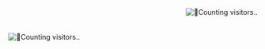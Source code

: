 <img align='right' alt='🔄️Counting visitors..' src='https://visitor-badge.laobi.icu/badge?page_id=jaydev-1510.jaydev-1510&left_color=rgb(0,122,255)&right_color=rgb(13,17,23)' /> 
<br>
<br>
<br>
<img align='center' alt='🔄️Counting visitors..' src="https://svg-banners.vercel.app/api?type=luminance&text1=Hey,%20I'm%20Jaydev&width=800&height=200" /> 
